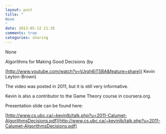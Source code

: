 ```yaml
---
layout: post
title: "
None
"
date: 2013-05-12 21:35
comments: true
categories: sharing
---
```


None


Algorithms for Making Good Decisions (by 

[http://www.youtube.com/watch?v=VJrqh6iT5BA&feature=share]( Kevin Leyton-Brown)


The video was posted in 2011, but it is still very informative.


Kevin is also a contributor to the Game Theory course in coursera.org.


Presentation slide can be found here: 

[http://www.cs.ubc.ca/~kevinlb/talk.php?u=2011-Calumet-AlgorithmsDecisions.pdf](http://www.cs.ubc.ca/~kevinlb/talk.php?u=2011-Calumet-AlgorithmsDecisions.pdf)

